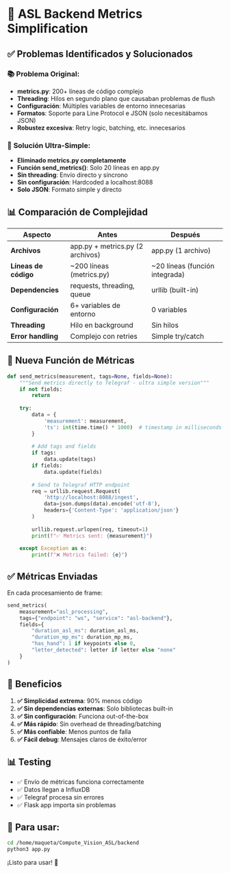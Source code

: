 # 🚀 ASL Backend Metrics Simplification

## ✅ Problemas Identificados y Solucionados

### 📚 **Problema Original:**
- **metrics.py**: 200+ líneas de código complejo
- **Threading**: Hilos en segundo plano que causaban problemas de flush
- **Configuración**: Múltiples variables de entorno innecesarias  
- **Formatos**: Soporte para Line Protocol e JSON (solo necesitábamos JSON)
- **Robustez excesiva**: Retry logic, batching, etc. innecesarios

### 🎯 **Solución Ultra-Simple:**
- **Eliminado metrics.py completamente**
- **Función send_metrics()**: Solo 20 líneas en app.py
- **Sin threading**: Envío directo y síncrono
- **Sin configuración**: Hardcoded a localhost:8088
- **Solo JSON**: Formato simple y directo

## 📊 Comparación de Complejidad

| Aspecto | Antes | Después |
|---------|-------|---------|
| **Archivos** | app.py + metrics.py (2 archivos) | app.py (1 archivo) |
| **Líneas de código** | ~200 líneas (metrics.py) | ~20 líneas (función integrada) |
| **Dependencies** | requests, threading, queue | urllib (built-in) |
| **Configuración** | 6+ variables de entorno | 0 variables |
| **Threading** | Hilo en background | Sin hilos |
| **Error handling** | Complejo con retries | Simple try/catch |

## 🔧 Nueva Función de Métricas

```python
def send_metrics(measurement, tags=None, fields=None):
    """Send metrics directly to Telegraf - ultra simple version"""
    if not fields:
        return
    
    try:
        data = {
            'measurement': measurement,
            'ts': int(time.time() * 1000)  # timestamp in milliseconds
        }
        
        # Add tags and fields
        if tags:
            data.update(tags)
        if fields:
            data.update(fields)
        
        # Send to Telegraf HTTP endpoint
        req = urllib.request.Request(
            'http://localhost:8088/ingest',
            data=json.dumps(data).encode('utf-8'),
            headers={'Content-Type': 'application/json'}
        )
        
        urllib.request.urlopen(req, timeout=1)
        print(f"✅ Metrics sent: {measurement}")
        
    except Exception as e:
        print(f"❌ Metrics failed: {e}")
```

## ✅ Métricas Enviadas

En cada procesamiento de frame:
```python
send_metrics(
    measurement="asl_processing",
    tags={"endpoint": "ws", "service": "asl-backend"},
    fields={
        "duration_asl_ms": duration_asl_ms,
        "duration_mp_ms": duration_mp_ms,
        "has_hand": 1 if keypoints else 0,
        "letter_detected": letter if letter else "none"
    }
)
```

## 🎯 Beneficios

1. **✅ Simplicidad extrema**: 90% menos código
2. **✅ Sin dependencias externas**: Solo bibliotecas built-in
3. **✅ Sin configuración**: Funciona out-of-the-box
4. **✅ Más rápido**: Sin overhead de threading/batching
5. **✅ Más confiable**: Menos puntos de falla
6. **✅ Fácil debug**: Mensajes claros de éxito/error

## 📊 Testing

- ✅ Envío de métricas funciona correctamente
- ✅ Datos llegan a InfluxDB
- ✅ Telegraf procesa sin errores
- ✅ Flask app importa sin problemas

## 🚀 Para usar:

```bash
cd /home/maqueta/Compute_Vision_ASL/backend
python3 app.py
```

¡Listo para usar! 🎉
